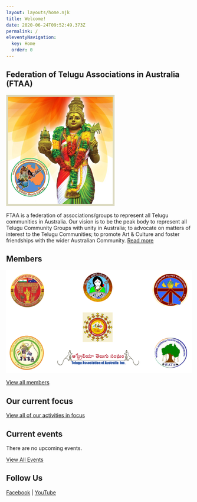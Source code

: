 ```yaml
---
layout: layouts/home.njk
title: Welcome!
date: 2020-06-24T09:52:49.373Z
permalink: /
eleventyNavigation:
  key: Home
  order: 0
---
```

## Federation of Telugu Associations in Australia (FTAA)

![Federation of Telugu Associations in Australia (FTAA) Logo](/static/img/welcome-img.png)

FTAA is a federation of associations/groups to represent all Telugu communities in Australia. Our vision is to be the peak body to represent all Telugu Community Groups with unity in Australia; to advocate on matters of interest to the Telugu Communities; to promote Art & Culture and foster friendships with the wider Australian Community. [Read more](/about/)



## Members

<a href="/posts/members/">![Members of Federation of Telugu Associations in Australia (FTAA)](/static/img/members.png)</a>

[View all members](/posts/members/)



## Our current focus

[View all of our activities in focus](/news/)



## Current events

There are no upcoming events.

[View All Events](/tags/events/)

## Follow Us
<a class="facebook" title="Federation of Telugu Associations in Australia Facebook" href="https://www.facebook.com/ftaa.org.au" target="_blank" rel="noopener">Facebook</a> | 
<a class="" title="Federation of Telugu Associations in Australia YouTube Channel" href="https://www.youtube.com/channel/UCzZd7LhL6SunhyAYAqHIhJw" target="_blank" rel="noopener">YouTube</a>